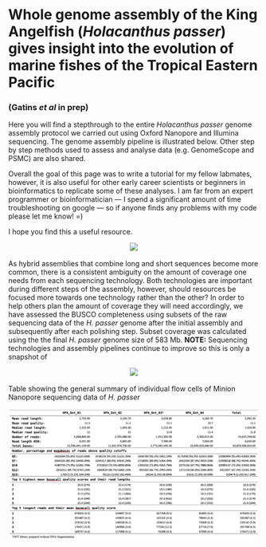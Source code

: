 # Whole genome assembly of the King Angelfish (*Holacanthus passer*) gives insight into the evolution of marine fishes of the Tropical Eastern Pacific
### (Gatins *et al* in prep)
Here you will find a stepthrough to the entire *Holacanthus passer* genome assembly protocol we carried out using Oxford Nanopore and Illumina sequencing. The genome assembly pipeline is illustrated below. Other step by step methods used to assess and analyse data (e.g. GenomeScope and PSMC) are also shared. 

Overall the goal of this page was to write a tutorial for my fellow labmates, however, it is also useful for other early career scientists or beginners in bioinformatics to replicate some of these analyses. I am far from an expert programmer or bioinformatician &mdash; I spend a significant amount of time troubleshooting on google &mdash; so if anyone finds any problems with my code please let me know! =)

I hope you find this a useful resource.

<p align="center">
<img src="images/HPA_Genome_assembly_pipeline.png" width="1000"/>
</p>

As hybrid assemblies that combine long and short sequences become more common, there is a consistent ambiguity on the amount of coverage one needs from each sequencing technology. Both technologies are important during different steps of the assembly, however, should resources be focused more towards one technology rather than the other? In order to help others plan the amount of coverage they will need accordingly, we have assessed the BUSCO completeness using subsets of the raw sequencing data of the *H. passer* genome after the initial assembly and subsequently after each polishing step. Subset coverage was calculated using the the final *H. passer* genome size of 583 Mb.
**NOTE:** Sequencing technologies and assembly pipelines continue to improve so this is only a snapshot of 

<p align="center">
<img src="images/Figure4_coverage_test.png" width="500"/>
</p>

Table showing the general summary of individual flow cells of Minion Nanopore sequencing data of *H. passer*

<p align="center">
<img src="images/MinION_cell_statistics.png" width="1000"/>
</p>

